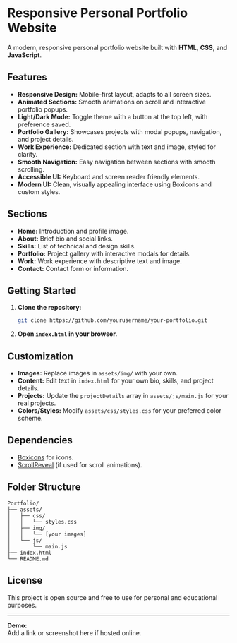 # Responsive Personal Portfolio Website

A modern, responsive personal portfolio website built with **HTML**, **CSS**, and **JavaScript**.

## Features

- **Responsive Design:** Mobile-first layout, adapts to all screen sizes.
- **Animated Sections:** Smooth animations on scroll and interactive portfolio popups.
- **Light/Dark Mode:** Toggle theme with a button at the top left, with preference saved.
- **Portfolio Gallery:** Showcases projects with modal popups, navigation, and project details.
- **Work Experience:** Dedicated section with text and image, styled for clarity.
- **Smooth Navigation:** Easy navigation between sections with smooth scrolling.
- **Accessible UI:** Keyboard and screen reader friendly elements.
- **Modern UI:** Clean, visually appealing interface using Boxicons and custom styles.

## Sections

- **Home:** Introduction and profile image.
- **About:** Brief bio and social links.
- **Skills:** List of technical and design skills.
- **Portfolio:** Project gallery with interactive modals for details.
- **Work:** Work experience with descriptive text and image.
- **Contact:** Contact form or information.

## Getting Started

1. **Clone the repository:**
   ```sh
   git clone https://github.com/yourusername/your-portfolio.git
   ```
2. **Open `index.html` in your browser.**

## Customization

- **Images:** Replace images in `assets/img/` with your own.
- **Content:** Edit text in `index.html` for your own bio, skills, and project details.
- **Projects:** Update the `projectDetails` array in `assets/js/main.js` for your real projects.
- **Colors/Styles:** Modify `assets/css/styles.css` for your preferred color scheme.

## Dependencies

- [Boxicons](https://boxicons.com/) for icons.
- [ScrollReveal](https://scrollrevealjs.org/) (if used for scroll animations).

## Folder Structure

```
Portfolio/
├── assets/
│   ├── css/
│   │   └── styles.css
│   ├── img/
│   │   └── [your images]
│   └── js/
│       └── main.js
├── index.html
└── README.md
```

## License

This project is open source and free to use for personal and educational purposes.

---

**Demo:**  
Add a link or screenshot here if hosted online.


